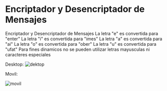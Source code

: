 # Encriptador y Desencriptador de Mensajes
Encriptador y Desencriptador de Mensajes
La letra "e" es convertida para "enter"
La letra "i" es convertida para "imes"
La letra "a" es convertida para "ai"
La letra "o" es convertida para "ober"
La letra "u" es convertida para "ufat"
Para fines dinamicos no se pueden utilizar letras mayusculas ni caracteres especiales


Desktop:
![dektop](https://user-images.githubusercontent.com/131510310/234148701-d3a5c9f3-fd29-452f-b743-c1ba3eb9e40e.png)

Movil:

![movil](https://user-images.githubusercontent.com/131510310/234148702-1d7ad11f-9481-4a51-8aa1-db1c9198fb2e.png)
